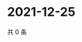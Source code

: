 # 2021-12-25

共 0 条

<!-- BEGIN WEIBO -->
<!-- 最后更新时间 Sat Dec 25 2021 13:13:55 GMT+0800 (China Standard Time) -->

<!-- END WEIBO -->
